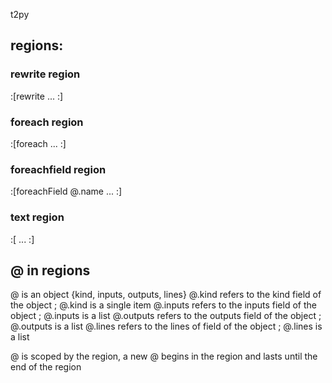 t2py
## regions:
### rewrite region
:[rewrite
  ...
:]

### foreach region
:[foreach
  ...
:]

### foreachfield region
:[foreachField @.name
  ...
:]

### text region
:[
  ...
:]




## @ in regions
@ is an object {kind, inputs, outputs, lines}
@.kind refers to the kind field of the object ; @.kind is a single item
@.inputs refers to the inputs field of the object ; @.inputs is a list
@.outputs refers to the outputs field of the object ; @.outputs is a list
@.lines refers to the lines of field of the object ; @.lines is a list

@ is scoped by the region, a new @ begins in the region and lasts until the end of the region

